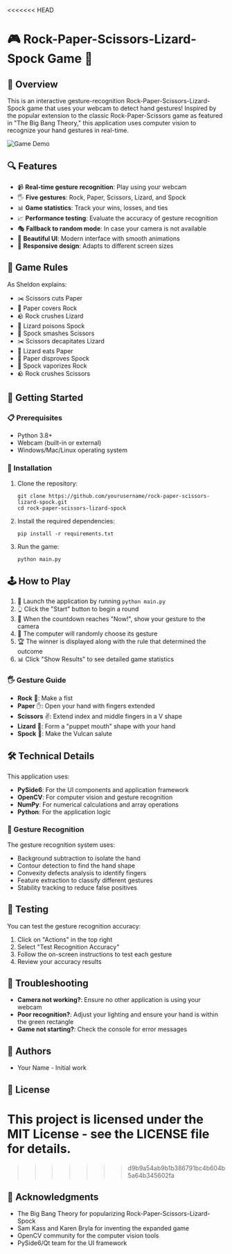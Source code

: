 <<<<<<< HEAD
# 🎮 Rock-Paper-Scissors-Lizard-Spock Game 🎲

## 📖 Overview

This is an interactive gesture-recognition Rock-Paper-Scissors-Lizard-Spock game that uses your webcam to detect hand gestures! Inspired by the popular extension to the classic Rock-Paper-Scissors game as featured in "The Big Bang Theory," this application uses computer vision to recognize your hand gestures in real-time.

![Game Demo](assets/images/game_demo.png)

## 🔍 Features

- 📹 **Real-time gesture recognition**: Play using your webcam
- 🖐️ **Five gestures**: Rock, Paper, Scissors, Lizard, and Spock
- 📊 **Game statistics**: Track your wins, losses, and ties
- 📈 **Performance testing**: Evaluate the accuracy of gesture recognition
- 🎭 **Fallback to random mode**: In case your camera is not available
- 🌈 **Beautiful UI**: Modern interface with smooth animations
- 📱 **Responsive design**: Adapts to different screen sizes

## 🎯 Game Rules

As Sheldon explains:

- ✂️ Scissors cuts Paper
- 📄 Paper covers Rock
- 🪨 Rock crushes Lizard
- 🦎 Lizard poisons Spock
- 🖖 Spock smashes Scissors
- ✂️ Scissors decapitates Lizard
- 🦎 Lizard eats Paper
- 📄 Paper disproves Spock
- 🖖 Spock vaporizes Rock
- 🪨 Rock crushes Scissors

## 🚀 Getting Started

### 📋 Prerequisites

- Python 3.8+
- Webcam (built-in or external)
- Windows/Mac/Linux operating system

### 🔧 Installation

1. Clone the repository:
   ```
   git clone https://github.com/yourusername/rock-paper-scissors-lizard-spock.git
   cd rock-paper-scissors-lizard-spock
   ```

2. Install the required dependencies:
   ```
   pip install -r requirements.txt
   ```

3. Run the game:
   ```
   python main.py
   ```

## 🕹️ How to Play

1. 🚀 Launch the application by running `python main.py`
2. 👆 Click the "Start" button to begin a round
3. 🤚 When the countdown reaches "Now!", show your gesture to the camera
4. 🔄 The computer will randomly choose its gesture
5. 🏆 The winner is displayed along with the rule that determined the outcome
6. 📊 Click "Show Results" to see detailed game statistics

### 🖐️ Gesture Guide

- **Rock** 👊: Make a fist
- **Paper** ✋: Open your hand with fingers extended
- **Scissors** ✌️: Extend index and middle fingers in a V shape
- **Lizard** 🤏: Form a "puppet mouth" shape with your hand
- **Spock** 🖖: Make the Vulcan salute

## 🛠️ Technical Details

This application uses:

- **PySide6**: For the UI components and application framework
- **OpenCV**: For computer vision and gesture recognition
- **NumPy**: For numerical calculations and array operations
- **Python**: For the application logic

### 🧠 Gesture Recognition

The gesture recognition system uses:

- Background subtraction to isolate the hand
- Contour detection to find the hand shape
- Convexity defects analysis to identify fingers
- Feature extraction to classify different gestures
- Stability tracking to reduce false positives

## 🧪 Testing

You can test the gesture recognition accuracy:

1. Click on "Actions" in the top right
2. Select "Test Recognition Accuracy"
3. Follow the on-screen instructions to test each gesture
4. Review your accuracy results

## 📝 Troubleshooting

- **Camera not working?**: Ensure no other application is using your webcam
- **Poor recognition?**: Adjust your lighting and ensure your hand is within the green rectangle
- **Game not starting?**: Check the console for error messages

## 👤 Authors

- Your Name - Initial work

## 📜 License

This project is licensed under the MIT License - see the LICENSE file for details.
=======
>>>>>>> d9b9a54ab9b1b386791bc4b604b5a64b345602fa

## 🙏 Acknowledgments

- The Big Bang Theory for popularizing Rock-Paper-Scissors-Lizard-Spock
- Sam Kass and Karen Bryla for inventing the expanded game
- OpenCV community for the computer vision tools
- PySide6/Qt team for the UI framework 